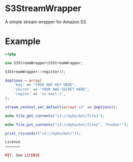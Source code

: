 # S3StreamWrapper #

A simple stream wrapper for Amazon S3.

Example
=======

``` php
<?php

use S3StreamWrapper\S3StreamWrapper;

S3StreamWrapper::register();

$options = array(
    'key' => "YOUR AWS KEY HERE",
    'secret' => "YOUR AWS SECRET HERE",
    'region' => 'us-east-1',
);

stream_context_set_default(array('s3' => $options));

echo file_get_contents("s3://mybucket/file1");

echo file_put_contents("s3://mybucket/file2", "Foobar!");

print_r(scandir("s3://mybucket/"));

License
=======

MIT, See LICENSE
